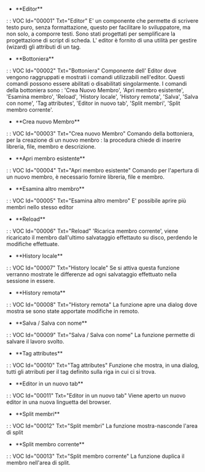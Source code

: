 - \*\*Editor\*\*

 :  : VOC Id="00001" Txt="Editor"
E' un componente che permette di scrivere testo puro, senza formattazione, questo per facilitare lo sviluppatore, ma non solo, a comporre testi. Sono stati progettati per semplificare la progettazione di script di scheda. L' editor è fornito di una utilità per gestire (wizard) gli attributi di un tag.
                                                                                                  
- \*\*Bottoniera\*\*

 :  : VOC Id="00002" Txt="Bottoniera"
Componente dell' Editor dove vengono raggruppati e mostrati i comandi utilizzabili nell'editor.
Questi comandi possono essere abilitati o disabilitati singolarmente.
I comandi della bottoniera sono :  'Crea Nuovo Membro', 'Apri membro esistente', 'Esamina membro', 'Reload', 'History locale', 'History remota', 'Salva', 'Salva con nome', 'Tag attributes', 'Editor in nuovo tab', 'Split membri', 'Split membro corrente'.
                                                                                                  
- \*\*Crea nuovo Membro\*\*

 :  : VOC Id="00003" Txt="Crea nuovo Membro"
Comando della bottoniera, per la creazione di un nuovo menbro :  la procedura chiede di inserire libreria, file, membro e descrizione.
                                                                                                  
- \*\*Apri membro esistente\*\*

 :  : VOC Id="00004" Txt="Apri membro esistente"
Comando per l'apertura di un nuovo membro, è necessario fornire libreria, file e membro.
                                                                                                  
- \*\*Esamina altro membro\*\*

 :  : VOC Id="00005" Txt="Esamina altro membro"
E' possibile aprire più membri nello stesso editor
                                                                                                  
- \*\*Reload\*\*

 :  : VOC Id="00006" Txt="Reload"
'Ricarica membro corrente', viene ricaricato il membro dall'ultimo salvataggio effettauto su disco, perdendo le modifiche effettuate.
                                                                                                  
- \*\*History locale\*\*

 :  : VOC Id="00007" Txt="History locale"
Se si attiva questa funzione verranno mostrate le differenze ad ogni salvataggio effettuato nella sessione in essere.
                                                                                                  
- \*\*History remota\*\*

 :  : VOC Id="00008" Txt="History remota"
La funzione apre una dialog dove mostra se sono state apportate modifiche in remoto.
                                                                                                  
- \*\*Salva / Salva con nome\*\*

 :  : VOC Id="00009" Txt="Salva / Salva con nome"
La funzione permette di salvare il lavoro svolto.
                                                                                                  
- \*\*Tag attributes\*\*

 :  : VOC Id="00010" Txt="Tag attributes"
Funzione che mostra, in una dialog, tutti gli atrributi per il tag definito sulla riga in cui ci si trova.
                                                                                                  
- \*\*Editor in un nuovo tab\*\*

 :  : VOC Id="00011" Txt="Editor in un nuovo tab"
Viene aperto un nuovo editor in una nuova linguetta del browser.
                                                                                                  
- \*\*Split membri\*\*

 :  : VOC Id="00012" Txt="Split membri"
La funzione mostra-nasconde l'area di split
                                                                                                  
- \*\*Split membro corrente\*\*

 :  : VOC Id="00013" Txt="Split membro corrente"
La funzione duplica il membro nell'area di split.

